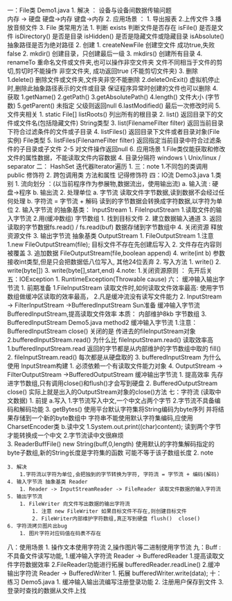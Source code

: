 一：File类  Demo1.java
    1. 解决 ： 设备与设备间数据传输问题  
        内存 -> 硬盘  硬盘->内存 键盘->内存
    2. 应用场景 ：
        1. 导出报表 2.上传文件 3.播放音频文件 
    3. File 类常用方法
        1. 判断
            exists 判断文件是否存在
            isFile() 是否是文件
            isDirectory()  是否是目录
            isHidden()  是否是隐藏文件或隐藏目录
            isAbsolute()  抽象路径是否为绝对路径
        2. 创建
            1. createNewFile   创建空文件 成功true,失败 false
            2. mkdir()        创建目录，只创建最后一级
            3. mkdirs()       创建所有目录
            4. renameTo       重命名文件或文件夹,也可以操作非空文件夹
                              文件不同相当于文件的剪切,剪切时不能操作
                              非空文件夹, 成功返回true (不能剪切文件夹)
        3. 删除
            1.delete()  删除文件或文件夹,文件夹非空不能删除
            2.deleteOnExit() 虚拟机停止时,删除此抽象路径表示的文件或目录
                保证程序异常时创建的文件也可以删除
        4. 获取
            1.getName()
            2.getPath()
            3.getAbsolutePath()
            4.length()      文件大小 (字节数)
            5.getParent()    未指定 父级则返回null
            6.lastModified()  最后一次修改时间
        5. 文件夹相关
            1. static File[] listRoots() 列出所有的根目录
            2. list()  返回目录下的文件或文件名(包括隐藏文件) String类型
            3. list(FilenameFilter filter) 返回当前目录下符合过滤条件的文件或子目录
            4. listFiles()   返回目录下文件或者目录对象(File 实例)  File类型
            5. listFiles(FilenameFilter filter) 返回指定当前目录中符合过滤条件的子目录或子文件
            2-5 对文件操作返回null
        6. 应用场景
            1.File类仅能获取和修改文件的属性数据，不能读取文件内容数据
    4. 目录分隔符
        windows  \   Unix/linux /   separator
二： HashSet  迭代器Iterator遍历
    1.
三：note
    1.不同包的类调用 public 修饰符
    2. 跨包调用类 方法和属性  记得修饰符
四：IO流  Demo3.java
    1.类别
        1. 流向划分 ：(以当前程序作为参展物,数据流出，使用输出流)
           a. 输入流 :
                硬盘->程序
           b. 输出流
        2. 处理单位
            a. 字节流
                读取文件字节数据,读到数据不会经过任何处理
            b. 字符流 = 字节流 + 解码
                读到的字节数据会转换成字符数据,以字符为单位
    2. 输入字节流 的抽象基类： InputStream
        1. FileInputStream  1.读取文件的输入字节流 2.用(缓冲数组) 字节数组
            1. 找到目标文件
            2. 建立数据输入通道
            3. 返回读取的字节数据fs.read() / fs.read(buf) 数据存储到字节数组中
            4. 关闭资源  释放资源文件
    3. 输出字节流 抽象基类  OutputStream 
        1. FileOutputStream
            1.注意
                1.new FileOutputStream(file); 目标文件不存在先创建后写入
                2. 文件存在内容则被覆盖
                3. 追加数据 FileOutputStream(file,boolean append)
                4. write(int b) 参数接收int类型,但是只会把数据低八位写入,
                    其他24位丢弃
            2. 写入方法
                1. write()
                2. write(byte[])
                3. write(byte[],start,end)
    4.note:
        1.关闭资源原则 ： 先开后关    
五：IOException 
    1. RuntimeException(Throwable cause)
六： 缓冲输入输出字节流
    1. 前期准备
        1.FileInputStream 读取文件时,如何读取文件效率最高:
            使用字节数组做缓冲区读取的效率最高， 
        2.凡是缓冲流没有读写文件能力 
    2. InputStream -> FilterInputStream ->BufferedInputStream
        Sun准备 缓冲输入字节流 BufferedInputStream,提高读取文件效率
        本质： 内部维护8kb 字节数组
    3. BufferedInputStream  Demo5.java method2   缓冲输入字节流
        1.注意：
            BufferedInputStream close() 关闭的是 传进去的fileInputStream对象
        2.bufferedInputStream.read() 为什么比 fileInputStream.read() 读取效率高
            1.bufferedInputStream.read 返回的字节都是从内部维护的字节数组中取的 fill()
            2. fileInputStream.read() 每次都是从硬盘取的
        3. bufferedInputStream 为什么使用 InputStream构建
            1. 必须依赖一个有读取文件能力对象
    4. OutputStream -> FilterOutputStream ->BufferedOutputStream 缓冲输出字节流
        1. 提高效率 先存进字节数组,只有调用close()和flush()才会写到硬盘
        2. BufferedOutputStream close() 实际上就是出入的OutputStream对象的close()方法
七：字符流 (读取中文数据)
    1. 前提
        a.写入
            1.字节流写入中文,一个中文占两个字节
            2.字节流不具备编码和解码功能
            3. getBytes() 使用平台默认字符集将String编码为byte序列
                并将结果存储到一个新的byte数组中
                字符串不能使用默认字符集编码,应使用CharsetEncoder类
        b.读中文
            1.System.out.print((char)content); 读到两个字节才能转换成一个中文
            2.字节流读中文很麻烦  
            3. ReaderBuffFile()  new String(buff,0,length)
               使用默认的字符集解码指定的byte子数组,新的String长度是字符集的函数
               可能不等于该子数组长度
    2. note 
        
    3. 解决
        1.字符流以字符为单位,会把独到的字节转换为字符, 字符流 = 字节流 + 编码(解码)
    4. 输入字节流 抽象基类 Reader
        1. Reader -> InputStreamReader -> FileReader 读取文件数据的输入字符流
    5. 输出字节流 
        1. FileWriter 向文件写出数据的输出字符流
            1. 注意 new FileWriter 如果目标文件不存在,则创建目标文件
            2. FileWriter内部维护字符数组,真正写到硬盘 flush()  close()
    6. 字符流拷贝图片出bug
        1. 图片字符对应码值在码表不存在
八：使用场景
    1. 操作文本使用字符流
    2,操作图片等二进制使用字节流
九：Buff : 不具备文件读写功能,
    1.缓冲输入字符流 Reader -> BufferedReader 
        1.提高读取文件字符数据效率
        2.FileReader功能进行拓展  bufferedReader.readLine()
    2.缓冲输出字符流 Reader -> BufferedWriter
        1. 拓展  bufferedWriter.write(data);
十： 练习 Demo5.java
    1. 缓冲输入输出流编写注册登录功能
    2. 注册用户保存到文件
    3. 登录时查找的数据从文件上找